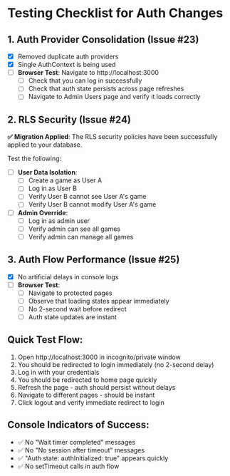 # Testing Checklist for Auth Changes

## 1. Auth Provider Consolidation (Issue #23)
- [x] Removed duplicate auth providers
- [x] Single AuthContext is being used
- [ ] **Browser Test**: Navigate to http://localhost:3000
  - [ ] Check that you can log in successfully
  - [ ] Check that auth state persists across page refreshes
  - [ ] Navigate to Admin Users page and verify it loads correctly

## 2. RLS Security (Issue #24)
**✅ Migration Applied**: The RLS security policies have been successfully applied to your database.

Test the following:
- [ ] **User Data Isolation**:
  - [ ] Create a game as User A
  - [ ] Log in as User B
  - [ ] Verify User B cannot see User A's game
  - [ ] Verify User B cannot modify User A's game

- [ ] **Admin Override**:
  - [ ] Log in as admin user
  - [ ] Verify admin can see all games
  - [ ] Verify admin can manage all games

## 3. Auth Flow Performance (Issue #25)
- [x] No artificial delays in console logs
- [ ] **Browser Test**:
  - [ ] Navigate to protected pages
  - [ ] Observe that loading states appear immediately
  - [ ] No 2-second wait before redirect
  - [ ] Auth state updates are instant

## Quick Test Flow:
1. Open http://localhost:3000 in incognito/private window
2. You should be redirected to login immediately (no 2-second delay)
3. Log in with your credentials
4. You should be redirected to home page quickly
5. Refresh the page - auth should persist without delays
6. Navigate to different pages - should be instant
7. Click logout and verify immediate redirect to login

## Console Indicators of Success:
- ✅ No "Wait timer completed" messages
- ✅ No "No session after timeout" messages  
- ✅ "Auth state: authInitialized: true" appears quickly
- ✅ No setTimeout calls in auth flow